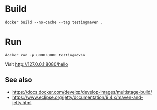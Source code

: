 # Build

    docker build --no-cache --tag testingmaven .

# Run 

    docker run -p 8080:8080 testingmaven

Visit http://127.0.0.1:8080/hello

## See also

- https://docs.docker.com/develop/develop-images/multistage-build/ 
- https://www.eclipse.org/jetty/documentation/9.4.x/maven-and-jetty.html
